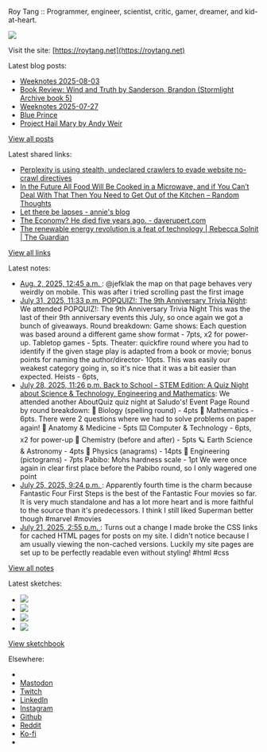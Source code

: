 Roy Tang :: Programmer, engineer, scientist, critic, gamer, dreamer, and kid-at-heart.

![](https://roytang.net/static/img/profile.jpg)

Visit the site: [https://roytang.net](https://roytang.net)

Latest blog posts:

- [Weeknotes 2025-08-03](https://roytang.net/2025/08/weeknotes-08-03/)
- [Book Review: Wind and Truth by Sanderson, Brandon (Stormlight Archive book 5)](https://roytang.net/2025/08/wind-and-truth/)
- [Weeknotes 2025-07-27](https://roytang.net/2025/07/weeknotes-07-27/)
- [Blue Prince](https://roytang.net/2025/07/blue-prince/)
- [Project Hail Mary by Andy Weir](https://roytang.net/2025/07/project-hail-mary/)

[View all posts](https://roytang.net/blog)

Latest shared links:

- [Perplexity is using stealth, undeclared crawlers to evade website no-crawl directives](https://roytang.net/2025/08/03eaaf4796dd676ab94c143c02f8e5c0/)
- [In the Future All Food Will Be Cooked in a Microwave, and if You Can’t Deal With That Then You Need to Get Out of the Kitchen – Random Thoughts](https://roytang.net/2025/08/2e90530a2c0c168472d01c6a1bc66b0d/)
- [Let there be lapses - annie&#x27;s blog](https://roytang.net/2025/08/4dd44f4bd6099ab497a573e5f9774ecb/)
- [The Economy? He died five years ago. - daverupert.com](https://roytang.net/2025/08/04cc6bff50bf7e16a6a976dab8698df3/)
- [The renewable energy revolution is a feat of technology | Rebecca Solnit | The Guardian](https://roytang.net/2025/08/8be3bd56a6021b50054980313c2a9fff/)

[View all links](https://roytang.net/links)

Latest notes:

- [Aug. 2, 2025, 12:45 a.m. ](https://roytang.net/2025/08/114954517162914512/): @jefklak the map on that page behaves very weirdly on mobile. This was after i tried scrolling past the first image
- [July 31, 2025, 11:33 p.m. POPQUIZ!: The 9th Anniversary Trivia Night](https://roytang.net/2025/07/popquiz-anniv9-vault/): We attended POPQUIZ!: The 9th Anniversary Trivia Night This was the last of their 9th anniversary events this July, so once again we got a bunch of giveaways. Round breakdown: Game shows: Each question was based around a different game show format - 7pts, x2 for power-up. Tabletop games - 5pts. Theater: quickfire round where you had to identify if the given stage play is adapted from a book or movie; bonus points for naming the author/director- 10pts. This was easily our weakest category going in, so it&#x27;s nice that it was a bit easier than expected. Heists - 6pts,
- [July 28, 2025, 11:26 p.m. Back to School - STEM Edition: A Quiz Night about Science &amp; Technology, Engineering and Mathematics](https://roytang.net/2025/07/aboutquiz-bts-stem/): We attended another AboutQuiz quiz night at Saludo&#x27;s! Event Page Round by round breakdown: 🧫 Biology (spelling round) - 4pts 🧮 Mathematics - 6pts. There were 2 questions where we had to solve problems on paper again! 💊 Anatomy &amp; Medicine - 5pts ⌨️ Computer &amp; Technology - 6pts, x2 for power-up 🧪 Chemistry (before and after) - 5pts 🪐 Earth Science &amp; Astronomy - 4pts 🫸 Physics (anagrams) - 14pts 👷 Engineering (pictograms) - 7pts Pabibo: Mohs hardness scale - 1pt We were once again in clear first place before the Pabibo round, so I only wagered one point
- [July 25, 2025, 9:24 p.m. ](https://roytang.net/2025/07/114914090850076579/): Apparently fourth time is the charm because Fantastic Four First Steps is the best of the Fantastic Four movies so far. It is very much standalone and has a lot more heart and is more faithful to the source than it&#x27;s predecessors. I think I still liked Superman better though #marvel #movies
- [July 21, 2025, 2:55 p.m. ](https://roytang.net/2025/07/114889910848913351/): Turns out a change I made broke the CSS links for cached HTML pages for posts on my site. I didn&#x27;t notice because I am usually viewing the non-cached versions. Luckily my site pages are set up to be perfectly readable even without styling! #html #css

[View all notes](https://roytang.net/notes)

Latest sketches:


- ![](https://roytang.net/media/cache/32/e6/32e6bccc49e8369f7e33d4b393e24821.jpg)
- ![](https://roytang.net/media/cache/6d/bb/6dbb65d9198fe1692eed00385ef079c4.jpg)
- ![](https://roytang.net/media/cache/55/78/5578c142afd534e31f9723865e041b14.jpg)
- ![](https://roytang.net/media/cache/ab/48/ab48f5f9b0480e3f07e72a0a6795f014.jpg)

[View sketchbook](https://roytang.net/albums/sketchbook)


Elsewhere:

- []()
- [Mastodon](https://indieweb.social/@roytang)
- [Twitch](https://twitch.tv/twitchyroy)
- [LinkedIn](https://www.linkedin.com/in/roytang)
- [Instagram](https://instagram.com/roytang0400)
- [Github](https://github.com/roytang)
- [Reddit](https://reddit.com/u/hungryroy)
- [Ko-fi](https://ko-fi.com/roytang)
- [](mailto:hello@roytang.net)